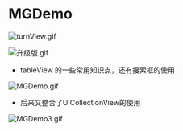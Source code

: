 # MGDemo

![turnView.gif](http://upload-images.jianshu.io/upload_images/1429890-0dda327c853ef590.gif?imageMogr2/auto-orient/strip)


![升级版.gif](http://upload-images.jianshu.io/upload_images/1429890-7bae8c691794d2ca.gif?imageMogr2/auto-orient/strip)



- tableView 的一些常用知识点，还有搜索框的使用

![MGDemo.gif](http://upload-images.jianshu.io/upload_images/1429890-a29772a16c575d79.gif?imageMogr2/auto-orient/strip)


- 后来又整合了UICollectionView的使用

![MGDemo3.gif](http://upload-images.jianshu.io/upload_images/1429890-31e82c56bd6d792f.gif?imageMogr2/auto-orient/strip)
